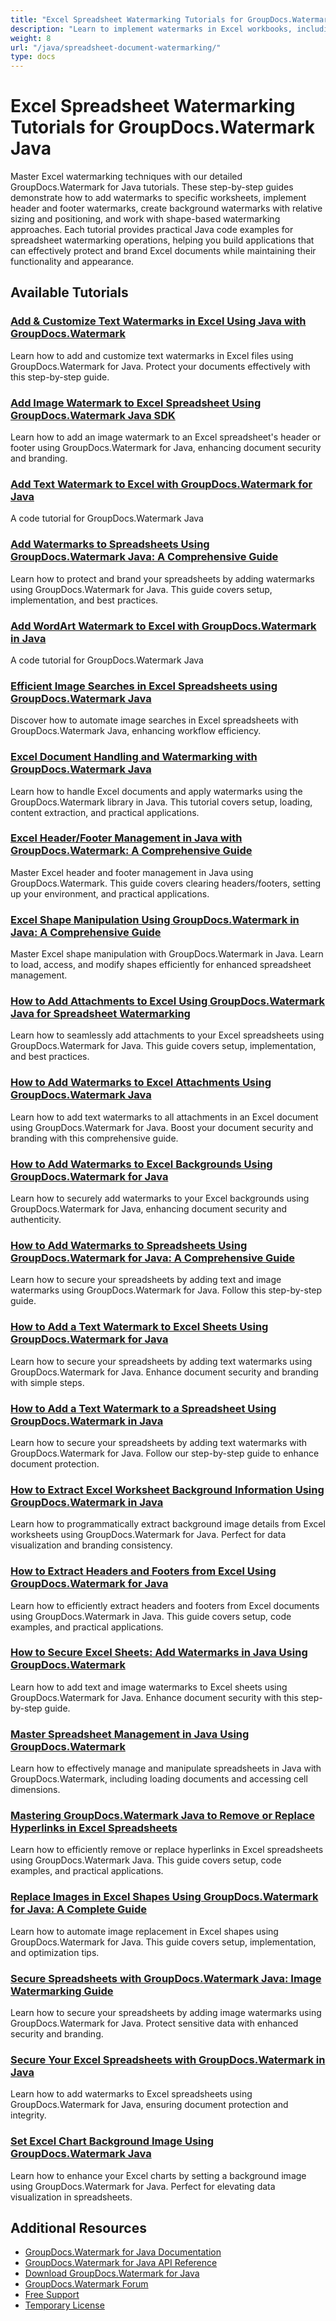 ```yaml
---
title: "Excel Spreadsheet Watermarking Tutorials for GroupDocs.Watermark Java"
description: "Learn to implement watermarks in Excel workbooks, including worksheet-specific watermarking, header/footer watermarks, and background watermarks using Java."
weight: 8
url: "/java/spreadsheet-document-watermarking/"
type: docs
---
```

# Excel Spreadsheet Watermarking Tutorials for GroupDocs.Watermark Java

Master Excel watermarking techniques with our detailed GroupDocs.Watermark for Java tutorials. These step-by-step guides demonstrate how to add watermarks to specific worksheets, implement header and footer watermarks, create background watermarks with relative sizing and positioning, and work with shape-based watermarking approaches. Each tutorial provides practical Java code examples for spreadsheet watermarking operations, helping you build applications that can effectively protect and brand Excel documents while maintaining their functionality and appearance.

## Available Tutorials

### [Add & Customize Text Watermarks in Excel Using Java with GroupDocs.Watermark](./java-add-customize-text-watermarks-excel/)
Learn how to add and customize text watermarks in Excel files using GroupDocs.Watermark for Java. Protect your documents effectively with this step-by-step guide.

### [Add Image Watermark to Excel Spreadsheet Using GroupDocs.Watermark Java SDK](./add-image-watermark-spreadsheet-groupdocs-java/)
Learn how to add an image watermark to an Excel spreadsheet's header or footer using GroupDocs.Watermark for Java, enhancing document security and branding.

### [Add Text Watermark to Excel with GroupDocs.Watermark for Java](./add-text-watermark-excel-groupdocs-java/)
A code tutorial for GroupDocs.Watermark Java

### [Add Watermarks to Spreadsheets Using GroupDocs.Watermark Java&#58; A Comprehensive Guide](./add-watermarks-groupdocs-watermark-java/)
Learn how to protect and brand your spreadsheets by adding watermarks using GroupDocs.Watermark for Java. This guide covers setup, implementation, and best practices.

### [Add WordArt Watermark to Excel with GroupDocs.Watermark in Java](./groupdocs-watermark-java-wordart-excel/)
A code tutorial for GroupDocs.Watermark Java

### [Efficient Image Searches in Excel Spreadsheets using GroupDocs.Watermark Java](./excel-image-search-groupdocs-watermark-java/)
Discover how to automate image searches in Excel spreadsheets with GroupDocs.Watermark Java, enhancing workflow efficiency.

### [Excel Document Handling and Watermarking with GroupDocs.Watermark Java](./excel-document-handling-groupdocs-watermark-java/)
Learn how to handle Excel documents and apply watermarks using the GroupDocs.Watermark library in Java. This tutorial covers setup, loading, content extraction, and practical applications.

### [Excel Header/Footer Management in Java with GroupDocs.Watermark&#58; A Comprehensive Guide](./excel-header-footer-management-java-groupdocs-watermark/)
Master Excel header and footer management in Java using GroupDocs.Watermark. This guide covers clearing headers/footers, setting up your environment, and practical applications.

### [Excel Shape Manipulation Using GroupDocs.Watermark in Java&#58; A Comprehensive Guide](./excel-shape-manipulation-groupdocs-watermark-java/)
Master Excel shape manipulation with GroupDocs.Watermark in Java. Learn to load, access, and modify shapes efficiently for enhanced spreadsheet management.

### [How to Add Attachments to Excel Using GroupDocs.Watermark Java for Spreadsheet Watermarking](./groupdocs-watermark-java-add-attachments-excel/)
Learn how to seamlessly add attachments to your Excel spreadsheets using GroupDocs.Watermark for Java. This guide covers setup, implementation, and best practices.

### [How to Add Watermarks to Excel Attachments Using GroupDocs.Watermark Java](./add-watermarks-excel-attachments-groupdocs-java/)
Learn how to add text watermarks to all attachments in an Excel document using GroupDocs.Watermark for Java. Boost your document security and branding with this comprehensive guide.

### [How to Add Watermarks to Excel Backgrounds Using GroupDocs.Watermark for Java](./add-watermarks-to-excel-using-groupdocs-java/)
Learn how to securely add watermarks to your Excel backgrounds using GroupDocs.Watermark for Java, enhancing document security and authenticity.

### [How to Add Watermarks to Spreadsheets Using GroupDocs.Watermark for Java&#58; A Comprehensive Guide](./add-watermarks-to-spreadsheets-using-groupdocs-watermark-for-java/)
Learn how to secure your spreadsheets by adding text and image watermarks using GroupDocs.Watermark for Java. Follow this step-by-step guide.

### [How to Add a Text Watermark to Excel Sheets Using GroupDocs.Watermark for Java](./add-text-watermark-excel-groupdocs-watermark-java/)
Learn how to secure your spreadsheets by adding text watermarks using GroupDocs.Watermark for Java. Enhance document security and branding with simple steps.

### [How to Add a Text Watermark to a Spreadsheet Using GroupDocs.Watermark in Java](./add-text-watermark-spreadsheet-groupdocs-java/)
Learn how to secure your spreadsheets by adding text watermarks with GroupDocs.Watermark for Java. Follow our step-by-step guide to enhance document protection.

### [How to Extract Excel Worksheet Background Information Using GroupDocs.Watermark in Java](./extract-worksheet-background-info-groupdocs-watermark-java/)
Learn how to programmatically extract background image details from Excel worksheets using GroupDocs.Watermark for Java. Perfect for data visualization and branding consistency.

### [How to Extract Headers and Footers from Excel Using GroupDocs.Watermark for Java](./extract-excel-headers-footers-groupdocs-watermark-java/)
Learn how to efficiently extract headers and footers from Excel documents using GroupDocs.Watermark in Java. This guide covers setup, code examples, and practical applications.

### [How to Secure Excel Sheets&#58; Add Watermarks in Java Using GroupDocs.Watermark](./add-watermarks-excel-sheets-groupdocs-java/)
Learn how to add text and image watermarks to Excel sheets using GroupDocs.Watermark for Java. Enhance document security with this step-by-step guide.

### [Master Spreadsheet Management in Java Using GroupDocs.Watermark](./mastering-spreadsheet-management-java-groupdocs-watermark/)
Learn how to effectively manage and manipulate spreadsheets in Java with GroupDocs.Watermark, including loading documents and accessing cell dimensions.

### [Mastering GroupDocs.Watermark Java to Remove or Replace Hyperlinks in Excel Spreadsheets](./remove-replace-hyperlinks-excel-groupdocs-watermark-java/)
Learn how to efficiently remove or replace hyperlinks in Excel spreadsheets using GroupDocs.Watermark Java. This guide covers setup, code examples, and practical applications.

### [Replace Images in Excel Shapes Using GroupDocs.Watermark for Java&#58; A Complete Guide](./replace-images-excel-shapes-groupdocs-watermark-java/)
Learn how to automate image replacement in Excel shapes using GroupDocs.Watermark for Java. This guide covers setup, implementation, and optimization tips.

### [Secure Spreadsheets with GroupDocs.Watermark Java&#58; Image Watermarking Guide](./groupdocs-watermark-java-image-waterspreadsheets/)
Learn how to secure your spreadsheets by adding image watermarks using GroupDocs.Watermark for Java. Protect sensitive data with enhanced security and branding.

### [Secure Your Excel Spreadsheets with GroupDocs.Watermark in Java](./protect-excel-spreadsheets-groupdocs-watermark-java/)
Learn how to add watermarks to Excel spreadsheets using GroupDocs.Watermark for Java, ensuring document protection and integrity.

### [Set Excel Chart Background Image Using GroupDocs.Watermark Java](./excel-chart-background-groupdocs-watermark-java/)
Learn how to enhance your Excel charts by setting a background image using GroupDocs.Watermark for Java. Perfect for elevating data visualization in spreadsheets.

## Additional Resources

- [GroupDocs.Watermark for Java Documentation](https://docs.groupdocs.com/watermark/java/)
- [GroupDocs.Watermark for Java API Reference](https://reference.groupdocs.com/watermark/java/)
- [Download GroupDocs.Watermark for Java](https://releases.groupdocs.com/watermark/java/)
- [GroupDocs.Watermark Forum](https://forum.groupdocs.com/c/watermark)
- [Free Support](https://forum.groupdocs.com/)
- [Temporary License](https://purchase.groupdocs.com/temporary-license/)
